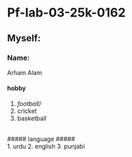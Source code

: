 # Pf-lab-03-25k-0162
## Myself: ##
 ### Name: ###
  Arham Alam
  #### hobby ####
   1. *football*/
   2. cricket
   3. basketball
<br/>
   ##### language #####
   <br/>
   1. urdu
   2. english
   3. punjabi
 
